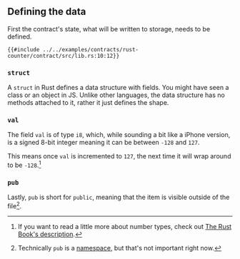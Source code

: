 ## Defining the data

First the contract's state, what will be written to storage, needs to be defined.

```rust,noplayground,ignore
{{#include ../../examples/contracts/rust-counter/contract/src/lib.rs:10:12}}
```

### `struct`
A `struct` in Rust defines a data structure with fields.  You might have seen a class or an object in JS. Unlike other languages, the data structure has no methods attached to it, rather it just defines the shape.

### `val`
The field `val` is of type `i8`, which, while sounding a bit like a iPhone version, is a signed 8-bit integer meaning it can be between `-128` and `127`.

This means once `val` is incremented to `127`, the next time it will wrap around to be `-128`.[^numbers]

### `pub`

Lastly, `pub` is short for `public`, meaning that the item is visible outside of the file[^namespaces].

[^numbers]: If you want to read a little more about number types, check out [The Rust Book's description](https://doc.rust-lang.org/stable/book/ch03-02-data-types.html#integer-types).
[^namespaces]: Technically `pub` is a [namespace](https://doc.rust-lang.org/reference/visibility-and-privacy.html), but that's not important right now.
